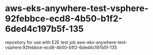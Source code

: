 # aws-eks-anywhere-test-vsphere-92febbce-ecd8-4b50-b1f2-6ded4c197b5f-135
repository for use with E2E test job aws-eks-anywhere-test-vsphere:92febbce-ecd8-4b50-b1f2-6ded4c197b5f-135
